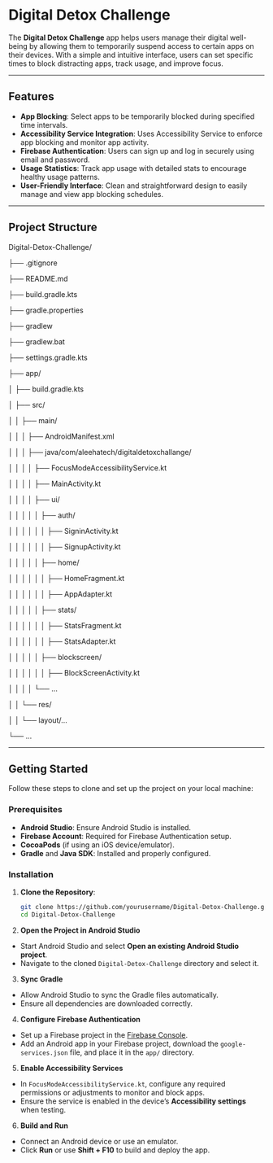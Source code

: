 # Digital Detox Challenge

The **Digital Detox Challenge** app helps users manage their digital well-being by allowing them to temporarily suspend access to certain apps on their devices. With a simple and intuitive interface, users can set specific times to block distracting apps, track usage, and improve focus.

---

## Features

- **App Blocking**: Select apps to be temporarily blocked during specified time intervals.
- **Accessibility Service Integration**: Uses Accessibility Service to enforce app blocking and monitor app activity.
- **Firebase Authentication**: Users can sign up and log in securely using email and password.
- **Usage Statistics**: Track app usage with detailed stats to encourage healthy usage patterns.
- **User-Friendly Interface**: Clean and straightforward design to easily manage and view app blocking schedules.

---

## Project Structure

Digital-Detox-Challenge/

├── .gitignore

├── README.md

├── build.gradle.kts

├── gradle.properties

├── gradlew

├── gradlew.bat

├── settings.gradle.kts

├── app/

│ ├── build.gradle.kts

│ ├── src/

│ │ ├── main/

│ │ │ ├── AndroidManifest.xml

│ │ │ ├── java/com/aleehatech/digitaldetoxchallange/

│ │ │ │ ├── FocusModeAccessibilityService.kt

│ │ │ │ ├── MainActivity.kt

│ │ │ │ ├── ui/

│ │ │ │ │ ├── auth/

│ │ │ │ │ │ ├── SigninActivity.kt

│ │ │ │ │ │ ├── SignupActivity.kt

│ │ │ │ │ ├── home/

│ │ │ │ │ │ ├── HomeFragment.kt

│ │ │ │ │ │ ├── AppAdapter.kt

│ │ │ │ │ ├── stats/

│ │ │ │ │ │ ├── StatsFragment.kt

│ │ │ │ │ │ ├── StatsAdapter.kt

│ │ │ │ │ ├── blockscreen/

│ │ │ │ │ │ ├── BlockScreenActivity.kt

│ │ │ │ └── ...

│ │ └── res/

│ │ └── layout/...

└── ...




---

## Getting Started

Follow these steps to clone and set up the project on your local machine:

### Prerequisites

- **Android Studio**: Ensure Android Studio is installed.
- **Firebase Account**: Required for Firebase Authentication setup.
- **CocoaPods** (if using an iOS device/emulator).
- **Gradle** and **Java SDK**: Installed and properly configured.

### Installation

1. **Clone the Repository**:
   ```bash
   git clone https://github.com/yourusername/Digital-Detox-Challenge.git
   cd Digital-Detox-Challenge
2. **Open the Project in Android Studio**
- Start Android Studio and select **Open an existing Android Studio project**.
- Navigate to the cloned `Digital-Detox-Challenge` directory and select it.

3. **Sync Gradle**
- Allow Android Studio to sync the Gradle files automatically.
- Ensure all dependencies are downloaded correctly.

4. **Configure Firebase Authentication**
- Set up a Firebase project in the [Firebase Console](https://console.firebase.google.com/).
- Add an Android app in your Firebase project, download the `google-services.json` file, and place it in the `app/` directory.

5. **Enable Accessibility Services**
- In `FocusModeAccessibilityService.kt`, configure any required permissions or adjustments to monitor and block apps.
- Ensure the service is enabled in the device’s **Accessibility settings** when testing.

6. **Build and Run**
- Connect an Android device or use an emulator.
- Click **Run** or use **Shift + F10** to build and deploy the app.
